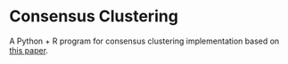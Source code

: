 # Consensus Clustering
A Python + R program for consensus clustering implementation based on  [this paper](https://link.springer.com/article/10.1023/A:1023949509487). 
